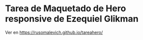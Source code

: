 # Tarea de Maquetado de Hero responsive de Ezequiel Glikman
Ver en https://rusomalevich.github.io/tareahero/
